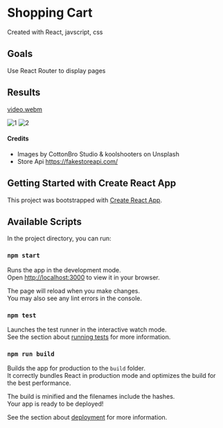# Shopping Cart

Created with React, javscript, css

## Goals

Use React Router to display pages

## Results 

[video.webm](https://user-images.githubusercontent.com/101876022/216196339-6a4f002a-2e19-4a68-8f7e-602c2b924081.webm)

![1](https://user-images.githubusercontent.com/101876022/216197119-d5fc7a90-b398-404d-88bf-9ed5e6d9c21c.png)
![2](https://user-images.githubusercontent.com/101876022/216197136-1ba3b386-9ef7-4c42-8c20-378154df9b0d.png)

#### Credits

- Images by CottonBro Studio & koolshooters on Unsplash
- Store Api https://fakestoreapi.com/

## Getting Started with Create React App

This project was bootstrapped with [Create React App](https://github.com/facebook/create-react-app).

## Available Scripts

In the project directory, you can run:

### `npm start`

Runs the app in the development mode.\
Open [http://localhost:3000](http://localhost:3000) to view it in your browser.

The page will reload when you make changes.\
You may also see any lint errors in the console.

### `npm test`

Launches the test runner in the interactive watch mode.\
See the section about [running tests](https://facebook.github.io/create-react-app/docs/running-tests) for more information.

### `npm run build`

Builds the app for production to the `build` folder.\
It correctly bundles React in production mode and optimizes the build for the best performance.

The build is minified and the filenames include the hashes.\
Your app is ready to be deployed!

See the section about [deployment](https://facebook.github.io/create-react-app/docs/deployment) for more information.

